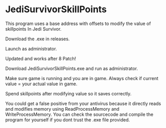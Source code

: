 # JediSurvivorSkillPoints
This program uses a base address with offsets to modify the value of skillpoints In Jedi Survivor.

Download the .exe in releases.

Launch as administrator.

Updated and works after 8 Patch!

Download JediSurvivorSkillPoints.exe and run as administrator.

Make sure game is running and you are in game.
Always check if current value = your actual value in game.

Spend skillpoints after modifying value so it saves correctly.

You could get a false positive from your antivirus because it directly reads and modifies memory using ReadProcessMemory and WriteProcessMemory. You can check the sourcecode and compile the program for yourself if you dont trust the .exe file provided.

